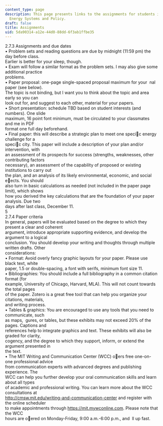 ```yaml
---
content_type: page
description: This page presents links to the assignments for students in 11.165 Urban
  Energy Systems and Policy.
draft: false
title: Assignments
uid: 5da90314-a12e-44d0-88dd-6f3ab1ffbe35
---
```

2.7.3 Assignments and due dates  
• Problem sets and reading questions are due by midnight (11:59 pm) the day before class.  
Earlier is better for your sleep, though.  
• Exam will follow a similar format as the problem sets. I may also give some additional practice  
problems.  
• Paper proposal: one-page single-spaced proposal maximum for your  nal paper (see below).  
The topic is not binding, but I want you to think about the topic and area early so you can  
look out for, and suggest to each other, material for your papers.  
• Short presentation: schedule TBD based on student interests (and numbers). One slide  
maximum, 16 point font minimum, must be circulated to your classmates and me in PDF  
format one full day beforehand.  
• Final paper: this will describe a strategic plan to meet one specic energy challenge for a  
specic city. This paper will include a description of your plan and/or intervention, with  
an assessment of its prospects for success (strengths, weaknesses, other contributing factors  
necessary), an assessment of the capability of proposed or existing institutions to carry out  
the plan, and an analysis of its likely environmental, economic, and social eects. You should  
also turn in basic calculations as needed (not included in the paper page limit), which shows  
how you derived the key calculations that are the foundation of your paper analysis. Due two  
days after last class, December 11.  
5  
2.7.4 Paper criteria  
In general, papers will be evaluated based on the degree to which they present a clear and coherent  
argument, introduce appropriate supporting evidence, and develop the argument to a logical  
conclusion. You should develop your writing and thoughts through multiple written drafts. Other  
considerations:  
• Format: Avoid overly fancy graphic layouts for your paper. Please use black text, white  
paper, 1.5 or double-spacing, a font with serifs, minimum font size 11.  
• Bibliographies: You should include a full bibliography in a common citation format (for  
example, University of Chicago, Harvard, MLA). This will not count towards the total pages  
of the paper. Zotero is a great free tool that can help you organize your citations, materials,  
and writing process.  
• Tables & graphics: You are encouraged to use any tools that you need to communicate, such  
as maps,  gures, or tables, but these exhibits may not exceed 20% of the pages. Captions and  
references help to integrate graphics and text. These exhibits will also be graded for clarity,  
cogency, and the degree to which they support, inform, or extend the argument presented in  
the text.  
• The MIT Writing and Communication Center (WCC) oers free one-on-one professional advice  
from communication experts with advanced degrees and publishing experience. The  
WCC can help you further develop your oral communication skills and learn about all types  
of academic and professional writing. You can learn more about the WCC consultations at  
http://cmsw.mit.edu/writing-and-communication-center and register with the online scheduler  
to make appointments through https://mit.mywconline.com. Please note that the WCC  
hours are oered on Monday-Friday, 9:00 a.m.-6:00 p.m., and  ll up fast.